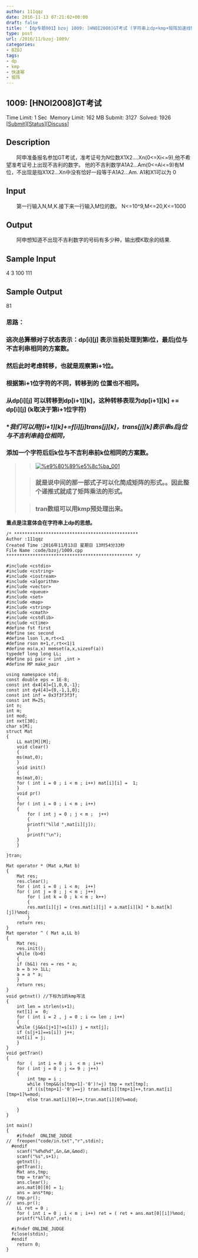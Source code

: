 ```yaml
---
author: 111qqz
date: 2016-11-13 07:21:02+00:00
draft: false
title: '【dp专题001】bzoj 1009: [HNOI2008]GT考试 (字符串上dp+kmp+矩阵加速线性递推式)'
type: post
url: /2016/11/bzoj-1009/
categories:
- BZOJ
tags:
- dp
- kmp
- 快速幂
- 矩阵
---
```





## 1009: [HNOI2008]GT考试


Time Limit: 1 Sec  Memory Limit: 162 MB
Submit: 3127  Solved: 1926
[[Submit](http://www.lydsy.com/JudgeOnline/submitpage.php?id=1009)][[Status](http://www.lydsy.com/JudgeOnline/problemstatus.php?id=1009)][[Discuss](http://www.lydsy.com/JudgeOnline/bbs.php?id=1009)]


## Description






　　阿申准备报名参加GT考试，准考证号为N位数X1X2....Xn(0<=Xi<=9),他不希望准考证号上出现不吉利的数字。
他的不吉利数学A1A2...Am(0<=Ai<=9)有M位，不出现是指X1X2...Xn中没有恰好一段等于A1A2...Am. A1和X1可以为
0






## Input






　　第一行输入N,M,K.接下来一行输入M位的数。 N<=10^9,M<=20,K<=1000






## Output






　　阿申想知道不出现不吉利数字的号码有多少种，输出模K取余的结果.






## Sample Input




4 3 100
111




## Sample Output




81




### 




### **思路：**




### **<del>这次总算想对了</del>状态表示：dp[i][j] 表示当前处理到第i位，最后j位与不吉利串相同的方案数。**




### **然后此时考虑转移，也就是观察第i+1位。**




### **根据第i+1位字符的不同，转移到的 位置也不相同。**




### **从dp[i][j] 可以转移到dp[i+1][k]，这种转移表现为dp[i+1][k] += dp[i][j] (k取决于第i+1位字符)**




### **我们可以用f[i+1][k]+=f[i][j]*trans[j][k]，trans[j][k]表示串s后j位与不吉利串前j位相同，**




### **添加一个字符后后k位与不吉利串前k位相同的方案数。**




<blockquote>

> 
> [![%e9%80%89%e5%8c%ba_001](https://111qqz.com/wordpress/wp-content/uploads/2016/11/选区_001.png)
](https://111qqz.com/wordpress/wp-content/uploads/2016/11/选区_001.png)
> 
> 

> 
> ### 就是说中间的那一部式子可以化简成矩阵的形式。。因此整个递推式就成了矩阵乘法的形式。
> 
> 

> 
> ### tran数组可以用kmp预处理出来。
> 
> 
</blockquote>




**重点是注意体会在字符串上dp的思想。**

    
    /* ***********************************************
    Author :111qqz
    Created Time :2016年11月13日 星期日 13时54分33秒
    File Name :code/bzoj/1009.cpp
    ************************************************ */
    
    #include <cstdio>
    #include <cstring>
    #include <iostream>
    #include <algorithm>
    #include <vector>
    #include <queue>
    #include <set>
    #include <map>
    #include <string>
    #include <cmath>
    #include <cstdlib>
    #include <ctime>
    #define fst first
    #define sec second
    #define lson l,m,rt<<1
    #define rson m+1,r,rt<<1|1
    #define ms(a,x) memset(a,x,sizeof(a))
    typedef long long LL;
    #define pi pair < int ,int >
    #define MP make_pair
    
    using namespace std;
    const double eps = 1E-8;
    const int dx4[4]={1,0,0,-1};
    const int dy4[4]={0,-1,1,0};
    const int inf = 0x3f3f3f3f;
    const int M=25;
    int n;
    int m;
    int mod;
    int nxt[30];
    char s[M];
    struct Mat
    {
        LL mat[M][M];
        void clear()
        {
    	ms(mat,0);
        }
        void init()
        {
    	ms(mat,0);
    	for ( int i = 0 ; i < m ; i++) mat[i][i] =  1;
        }
        void pr()
        {
    	for ( int i = 0 ; i < m ; i++)
    	{
    	    for ( int j = 0 ; j < m ;  j++)
    	    {
    		printf("%lld ",mat[i][j]);
    	    }
    	    printf("\n");
    	}
        }
    
    }tran;
    
    Mat operator * (Mat a,Mat b)
    {
        Mat res;
        res.clear();
        for ( int i = 0 ; i < m;  i++)
    	for ( int j = 0 ; j < m ; j++)
    	    for ( int k = 0 ; k < m ; k++)
    	    {
    		res.mat[i][j] = (res.mat[i][j] + a.mat[i][k] * b.mat[k][j])%mod;
    	    }
        return res;
    }
    Mat operator ^ ( Mat a,LL b)
    {
        Mat res;
        res.init();
        while (b>0)
        {
    	if (b&1) res = res * a;
    	b = b >> 1LL;
    	a = a * a;
        }
        return res;
    }
    void getnxt() //下标为1的kmp写法
    {
        int len = strlen(s+1);
        nxt[1] =  0;
        for ( int i = 2 , j = 0 ; i <= len ; i++)
        {
    	while (j&&s[j+1]!=s[i]) j = nxt[j];
    	if (s[j+1]==s[i]) j++;
    	nxt[i] = j;
        }
    }
    void getTran()
    {
        for  (  int i = 0 ; i  < m ; i++)
    	for ( int j = 0 ; j <= 9 ; j++)
    	{
    	    int tmp = i ;
    	    while (tmp&&(s[tmp+1]-'0')!=j) tmp = nxt[tmp];
    	    if ((s[tmp+1]-'0')==j) tran.mat[i][tmp+1]++,tran.mat[i][tmp+1]%=mod;
    	    else tran.mat[i][0]++,tran.mat[i][0]%=mod;
    
    	}
    }
    
    int main()
    {
    	#ifndef  ONLINE_JUDGE 
    //	freopen("code/in.txt","r",stdin);
      #endif
    	scanf("%d%d%d",&n,&m,&mod);
    	scanf("%s",s+1);
    	getnxt();
    	getTran();
    	Mat ans,tmp;
    	tmp = tran^n;
    	ans.clear();
    	ans.mat[0][0] = 1;
    	ans = ans*tmp;
    //	tmp.pr();
    //	ans.pr();
    	LL ret = 0 ;
    	for ( int i = 0 ; i < m ; i++) ret = ( ret + ans.mat[0][i])%mod;
    	printf("%lld\n",ret);
    
      #ifndef ONLINE_JUDGE  
      fclose(stdin);
      #endif
        return 0;
    }
    
















